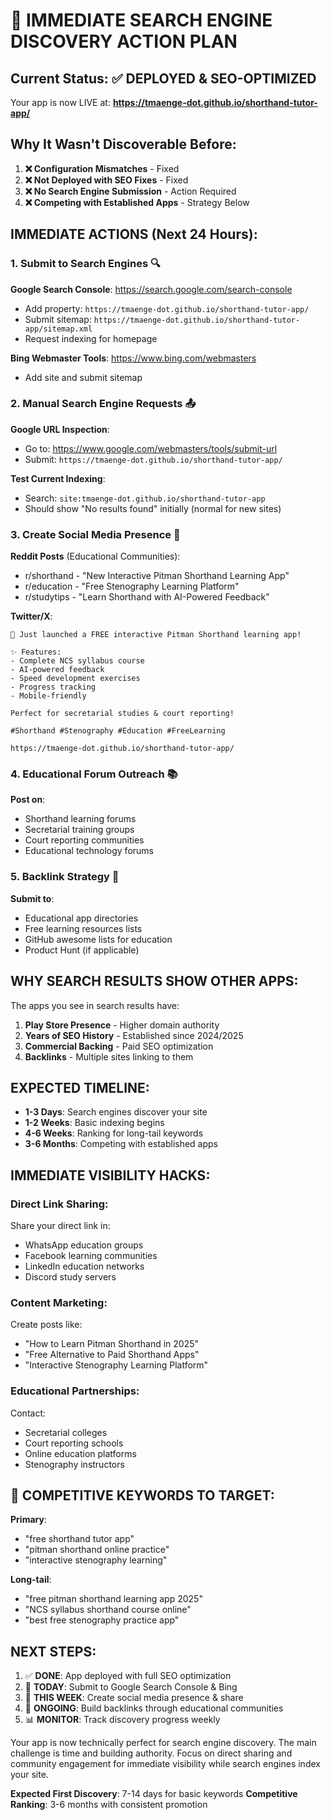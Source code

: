# 🚀 IMMEDIATE SEARCH ENGINE DISCOVERY ACTION PLAN

## Current Status: ✅ DEPLOYED & SEO-OPTIMIZED

Your app is now LIVE at: **https://tmaenge-dot.github.io/shorthand-tutor-app/**

## Why It Wasn't Discoverable Before:
1. **❌ Configuration Mismatches** - Fixed
2. **❌ Not Deployed with SEO Fixes** - Fixed  
3. **❌ No Search Engine Submission** - Action Required
4. **❌ Competing with Established Apps** - Strategy Below

## IMMEDIATE ACTIONS (Next 24 Hours):

### 1. Submit to Search Engines 🔍
**Google Search Console**: https://search.google.com/search-console
- Add property: `https://tmaenge-dot.github.io/shorthand-tutor-app/`
- Submit sitemap: `https://tmaenge-dot.github.io/shorthand-tutor-app/sitemap.xml`
- Request indexing for homepage

**Bing Webmaster Tools**: https://www.bing.com/webmasters
- Add site and submit sitemap

### 2. Manual Search Engine Requests 📤
**Google URL Inspection**:
- Go to: https://www.google.com/webmasters/tools/submit-url
- Submit: `https://tmaenge-dot.github.io/shorthand-tutor-app/`

**Test Current Indexing**:
- Search: `site:tmaenge-dot.github.io/shorthand-tutor-app`
- Should show "No results found" initially (normal for new sites)

### 3. Create Social Media Presence 📱
**Reddit Posts** (Educational Communities):
- r/shorthand - "New Interactive Pitman Shorthand Learning App"
- r/education - "Free Stenography Learning Platform"
- r/studytips - "Learn Shorthand with AI-Powered Feedback"

**Twitter/X**:
```
🚀 Just launched a FREE interactive Pitman Shorthand learning app! 

✨ Features:
- Complete NCS syllabus course
- AI-powered feedback  
- Speed development exercises
- Progress tracking
- Mobile-friendly

Perfect for secretarial studies & court reporting!

#Shorthand #Stenography #Education #FreeLearning

https://tmaenge-dot.github.io/shorthand-tutor-app/
```

### 4. Educational Forum Outreach 📚
**Post on**:
- Shorthand learning forums
- Secretarial training groups  
- Court reporting communities
- Educational technology forums

### 5. Backlink Strategy 🔗
**Submit to**:
- Educational app directories
- Free learning resources lists
- GitHub awesome lists for education
- Product Hunt (if applicable)

## WHY SEARCH RESULTS SHOW OTHER APPS:

The apps you see in search results have:
1. **Play Store Presence** - Higher domain authority
2. **Years of SEO History** - Established since 2024/2025
3. **Commercial Backing** - Paid SEO optimization
4. **Backlinks** - Multiple sites linking to them

## EXPECTED TIMELINE:

- **1-3 Days**: Search engines discover your site
- **1-2 Weeks**: Basic indexing begins  
- **4-6 Weeks**: Ranking for long-tail keywords
- **3-6 Months**: Competing with established apps

## IMMEDIATE VISIBILITY HACKS:

### Direct Link Sharing:
Share your direct link in:
- WhatsApp education groups
- Facebook learning communities  
- LinkedIn education networks
- Discord study servers

### Content Marketing:
Create posts like:
- "How to Learn Pitman Shorthand in 2025"
- "Free Alternative to Paid Shorthand Apps"
- "Interactive Stenography Learning Platform"

### Educational Partnerships:
Contact:
- Secretarial colleges
- Court reporting schools
- Online education platforms
- Stenography instructors

## 🎯 COMPETITIVE KEYWORDS TO TARGET:

**Primary**: 
- "free shorthand tutor app"
- "pitman shorthand online practice"
- "interactive stenography learning"

**Long-tail**:
- "free pitman shorthand learning app 2025"
- "NCS syllabus shorthand course online"
- "best free stenography practice app"

## NEXT STEPS:

1. ✅ **DONE**: App deployed with full SEO optimization
2. 🔄 **TODAY**: Submit to Google Search Console & Bing
3. 📱 **THIS WEEK**: Create social media presence & share
4. 🔗 **ONGOING**: Build backlinks through educational communities
5. 📊 **MONITOR**: Track discovery progress weekly

Your app is now technically perfect for search engine discovery. The main challenge is time and building authority. Focus on direct sharing and community engagement for immediate visibility while search engines index your site.

**Expected First Discovery**: 7-14 days for basic keywords
**Competitive Ranking**: 3-6 months with consistent promotion